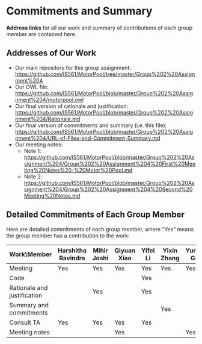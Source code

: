 # Commitments and Summary

__Address links__ for all our work and summary of contributions of each group member are contained here. 

## Addresses of Our Work
- Our main repository for this group assignment: https://github.com/IS561/MotorPool/tree/master/Group%202%20Assignment%204
- Our OWL file: https://github.com/IS561/MotorPool/blob/master/Group%202%20Assignment%204/motorpool.owl
- Our final version of rationale and justification: https://github.com/IS561/MotorPool/blob/master/Group%202%20Assignment%204/Rationale.md
- Our final version of commitments and summary (i.e. this file): https://github.com/IS561/MotorPool/blob/master/Group%202%20Assignment%204/URL-of-Files-and-Commitment-Summary.md
- Our meeting notes: 
	- Note 1: https://github.com/IS561/MotorPool/blob/master/Group%202%20Assignment%204/Group%202%20Assignment%204%20First%20Meeting%20Notes%20-%20Motor%20Pool.md
	- Note 2: https://github.com/IS561/MotorPool/blob/master/Group%202%20Assignment%204/Group%202%20Assignment%204%20Second%20Meeting%20Notes.md

## Detailed Commitments of Each Group Member
Here are detailed commitments of each group member, where “Yes” means the group member has a contribution to the work:

| Work\Member | Harshitha Ravindra | Mihir Joshi | Qiyuan Xiao | Yifei Li | Yixin Zhang | Yunya Gu |
| ----------- | ------------------ | ----------- | ----------- | -------- | ----------- | -------- | 
| Meeting | Yes | Yes | Yes | Yes | Yes | Yes |
| Code |  |   |   | Yes |   |   |
| Rationale and justification|   | Yes | | Yes | |   |
| Summary and commitments|    |   |   |   | Yes |   | 
| Consult TA | Yes | Yes | Yes | Yes |  |  |
| Meeting notes |   |   | Yes | | | Yes |
